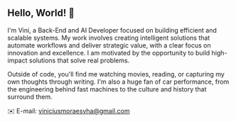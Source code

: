 ## Hello, World! 👋

I'm Vini, a Back-End and AI Developer focused on building efficient and scalable systems. My work involves creating intelligent solutions that automate workflows and deliver strategic value, with a clear focus on innovation and excellence. I am motivated by the opportunity to build high-impact solutions that solve real problems.

Outside of code, you'll find me watching movies, reading, or capturing my own thoughts through writing. I'm also a huge fan of car performance, from the engineering behind fast machines to the culture and history that surround them.

✉️ E-mail: viniciusmoraesvha@gmail.com

